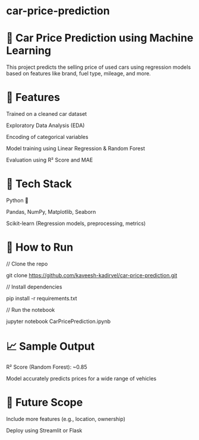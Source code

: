 # car-price-prediction

# 🚗 Car Price Prediction using Machine Learning

This project predicts the selling price of used cars using regression models based on features like brand, fuel type, mileage, and more.

# 📌 Features
Trained on a cleaned car dataset

Exploratory Data Analysis (EDA)

Encoding of categorical variables

Model training using Linear Regression & Random Forest

Evaluation using R² Score and MAE

# 📂 Tech Stack
Python 🐍

Pandas, NumPy, Matplotlib, Seaborn

Scikit-learn (Regression models, preprocessing, metrics)

# 🚀 How to Run
// Clone the repo

git clone https://github.com/kaveesh-kadirvel/car-price-prediction.git

// Install dependencies

pip install -r requirements.txt

// Run the notebook

jupyter notebook CarPricePrediction.ipynb


# 📈 Sample Output
R² Score (Random Forest): ~0.85

Model accurately predicts prices for a wide range of vehicles

# 📌 Future Scope
Include more features (e.g., location, ownership)

Deploy using Streamlit or Flask
